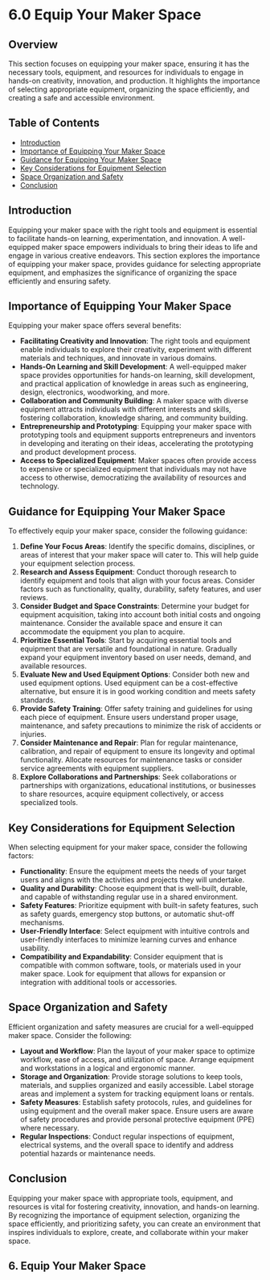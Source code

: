 # 6.0 Equip Your Maker Space

## Overview
This section focuses on equipping your maker space, ensuring it has the necessary tools, equipment, and resources for individuals to engage in hands-on creativity, innovation, and production. It highlights the importance of selecting appropriate equipment, organizing the space efficiently, and creating a safe and accessible environment.

## Table of Contents
- [Introduction](#introduction)
- [Importance of Equipping Your Maker Space](#importance-of-equipping-your-maker-space)
- [Guidance for Equipping Your Maker Space](#guidance-for-equipping-your-maker-space)
- [Key Considerations for Equipment Selection](#key-considerations-for-equipment-selection)
- [Space Organization and Safety](#space-organization-and-safety)
- [Conclusion](#conclusion)

## Introduction
Equipping your maker space with the right tools and equipment is essential to facilitate hands-on learning, experimentation, and innovation. A well-equipped maker space empowers individuals to bring their ideas to life and engage in various creative endeavors. This section explores the importance of equipping your maker space, provides guidance for selecting appropriate equipment, and emphasizes the significance of organizing the space efficiently and ensuring safety.

## Importance of Equipping Your Maker Space
Equipping your maker space offers several benefits:
- **Facilitating Creativity and Innovation**: The right tools and equipment enable individuals to explore their creativity, experiment with different materials and techniques, and innovate in various domains.
- **Hands-On Learning and Skill Development**: A well-equipped maker space provides opportunities for hands-on learning, skill development, and practical application of knowledge in areas such as engineering, design, electronics, woodworking, and more.
- **Collaboration and Community Building**: A maker space with diverse equipment attracts individuals with different interests and skills, fostering collaboration, knowledge sharing, and community building.
- **Entrepreneurship and Prototyping**: Equipping your maker space with prototyping tools and equipment supports entrepreneurs and inventors in developing and iterating on their ideas, accelerating the prototyping and product development process.
- **Access to Specialized Equipment**: Maker spaces often provide access to expensive or specialized equipment that individuals may not have access to otherwise, democratizing the availability of resources and technology.

## Guidance for Equipping Your Maker Space
To effectively equip your maker space, consider the following guidance:
1. **Define Your Focus Areas**: Identify the specific domains, disciplines, or areas of interest that your maker space will cater to. This will help guide your equipment selection process.
2. **Research and Assess Equipment**: Conduct thorough research to identify equipment and tools that align with your focus areas. Consider factors such as functionality, quality, durability, safety features, and user reviews.
3. **Consider Budget and Space Constraints**: Determine your budget for equipment acquisition, taking into account both initial costs and ongoing maintenance. Consider the available space and ensure it can accommodate the equipment you plan to acquire.
4. **Prioritize Essential Tools**: Start by acquiring essential tools and equipment that are versatile and foundational in nature. Gradually expand your equipment inventory based on user needs, demand, and available resources.
5. **Evaluate New and Used Equipment Options**: Consider both new and used equipment options. Used equipment can be a cost-effective alternative, but ensure it is in good working condition and meets safety standards.
6. **Provide Safety Training**: Offer safety training and guidelines for using each piece of equipment. Ensure users understand proper usage, maintenance, and safety precautions to minimize the risk of accidents or injuries.
7. **Consider Maintenance and Repair**: Plan for regular maintenance, calibration, and repair of equipment to ensure its longevity and optimal functionality. Allocate resources for maintenance tasks or consider service agreements with equipment suppliers.
8. **Explore Collaborations and Partnerships**: Seek collaborations or partnerships with organizations, educational institutions, or businesses to share resources, acquire equipment collectively, or access specialized tools.

## Key Considerations for Equipment Selection
When selecting equipment for your maker space, consider the following factors:
- **Functionality**: Ensure the equipment meets the needs of your target users and aligns with the activities and projects they will undertake.
- **Quality and Durability**: Choose equipment that is well-built, durable, and capable of withstanding regular use in a shared environment.
- **Safety Features**: Prioritize equipment with built-in safety features, such as safety guards, emergency stop buttons, or automatic shut-off mechanisms.
- **User-Friendly Interface**: Select equipment with intuitive controls and user-friendly interfaces to minimize learning curves and enhance usability.
- **Compatibility and Expandability**: Consider equipment that is compatible with common software, tools, or materials used in your maker space. Look for equipment that allows for expansion or integration with additional tools or accessories.

## Space Organization and Safety
Efficient organization and safety measures are crucial for a well-equipped maker space. Consider the following:
- **Layout and Workflow**: Plan the layout of your maker space to optimize workflow, ease of access, and utilization of space. Arrange equipment and workstations in a logical and ergonomic manner.
- **Storage and Organization**: Provide storage solutions to keep tools, materials, and supplies organized and easily accessible. Label storage areas and implement a system for tracking equipment loans or rentals.
- **Safety Measures**: Establish safety protocols, rules, and guidelines for using equipment and the overall maker space. Ensure users are aware of safety procedures and provide personal protective equipment (PPE) where necessary.
- **Regular Inspections**: Conduct regular inspections of equipment, electrical systems, and the overall space to identify and address potential hazards or maintenance needs.

## Conclusion
Equipping your maker space with appropriate tools, equipment, and resources is vital for fostering creativity, innovation, and hands-on learning. By recognizing the importance of equipment selection, organizing the space efficiently, and prioritizing safety, you can create an environment that inspires individuals to explore, create, and collaborate within your maker space.
## 6. Equip Your Maker Space
